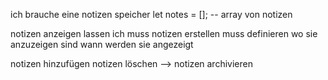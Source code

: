 ich brauche eine notizen speicher
let notes = [];  -- array von notizen

notizen anzeigen lassen
ich muss notizen erstellen
muss definieren wo sie anzuzeigen sind
wann werden sie angezeigt

notizen hinzufügen
notizen löschen
--> notizen archivieren